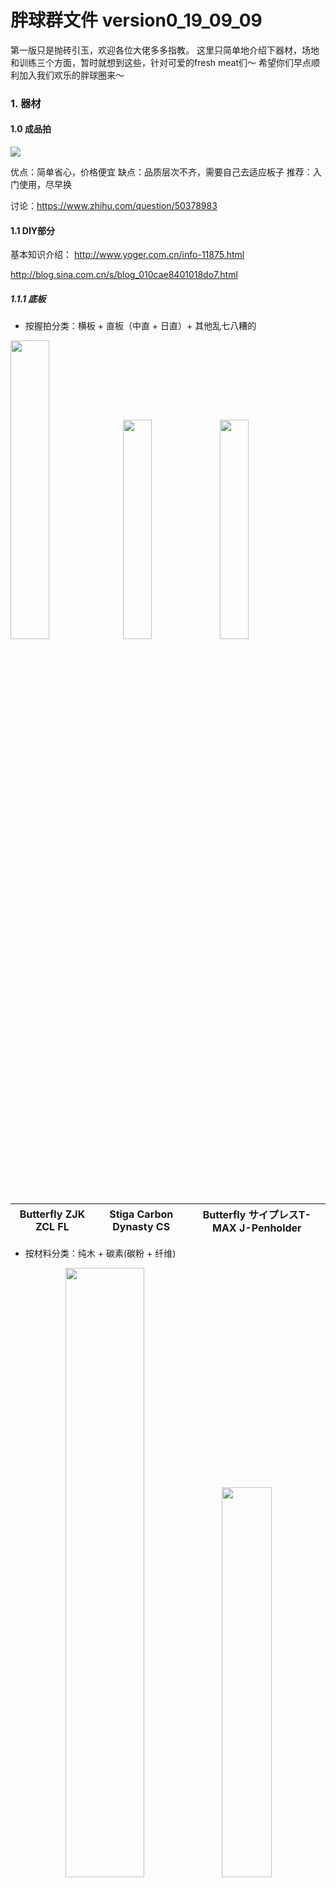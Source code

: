 # 胖球群文件 version0_19_09_09

第一版只是抛砖引玉，欢迎各位大佬多多指教。
这里只简单地介绍下器材，场地和训练三个方面，暂时就想到这些，针对可爱的fresh meat们～
希望你们早点顺利加入我们欢乐的胖球圈来～


### 1. 器材

#### 1.0 成品拍
<img src = "15679777218614.jpg"/>

优点：简单省心，价格便宜
缺点：品质层次不齐，需要自己去适应板子
推荐：入门使用，尽早换

讨论：https://www.zhihu.com/question/50378983


#### 1.1 DIY部分
基本知识介绍：
http://www.yoger.com.cn/info-11875.html

http://blog.sina.com.cn/s/blog_010cae8401018do7.html

##### 1.1.1 底板

- 按握拍分类：横板 + 直板（中直 + 日直）+ 其他乱七八糟的


<img src="15679781976313.png" width="35%" height="35%" /> <img src="15679782854447.jpg" width="30%" height="30%" /> <img src="15679783045787.jpg" width="30%" height="30%" /> 

<div align="center">
 
| Butterfly ZJK ZCL FL| Stiga Carbon Dynasty CS | Butterfly サイプレスT-MAX J-Penholder|
|--------------------------------------|-------------------|-------------------|

</div>

- 按材料分类：纯木 + 碳素(碳粉 + 纤维)
<div align="center">
<img src="15679778369114.jpg" width="50%" height="50%" /><img src="15679784789459.jpg" width="40%" height="40%"/>

|Stiga ARCTIC WOOD|DHS 狂飙龙五|
|-----------------|-------------------|
 
 </div>
 
- 详细按照手柄：
<div align="center">
Englisch + 中文

![](15679799670937.jpg)
</div>
 
Deutsch：Griffformen
<div align="center">
<img src="15679801435166.png" />
</div>
底板品牌介绍：http://www.pingpangwang.com/forum.php?mod=viewthread&tid=3792#lastpost

##### 1.1.2 胶皮
- 正胶？反胶？
胶粒朝外：正胶，朝内：反胶。所以我们大多数用的都是反胶。

<div align="center">
<img src="15679787131351.jpg" width="50%" height="50%" />
</div>

- 粘性？涩性？
两个都是针对反胶的。
粘性胶皮击球可以使用更小的力量打出旋转
涩性胶皮主要靠击打，需要在胶面和球接触的瞬间，将球“吃”进去，然后通过形变来制造旋转。对技术动作要求比粘套要高。正手使用难度较大，但用在反手或许有奇效。

- 国套？外套？
国内品牌：主要是红大妈(Double happiness DHS)的狂飙系列，天极系列，基本都是粘套。
外套主要是涩套，一般比起国套轻。

<div align="center">
 
<img src="15679804609520.jpg" />

红双喜 狂飙三 粘套 国套

![](15679788394317.jpg)

蝴蝶 Butterfly Tenergy 05 涩套 外套

<img src="15679788958272.jpg" />

挺拔 Tibhar MXP 涩套 外套
</div>
 

- 度数？
指的是胶皮的硬度，一般用的话买39度。
如果板子本身太硬的话，可以选择度数稍微低点的。
![](media/15677600866466/15679790345324.png)
比如在后买的时候会出现这样的选项，ps 一般黑色做正手


- 灌胶？
http://blog.sina.com.cn/s/blog_010cae8401018dob.html

#### 1.2 附件
- 胶皮保护膜：必要
- 胶皮清洗剂：必要
- 手胶：可选，容易出手汗
- 护边：可选，能防磕边，看个人习惯
- 拍套：最好买个大一点的，能把清洁剂和清理海绵一起放进去

我就直接把我买过的链接放上去：

胶皮保护贴：https://de.butterfly.tt/schutzfolie-film-iii-klebrig.html

清洁剂：https://www.amazon.de/gp/product/B0012QHLTE/ref=ppx_yo_dt_b_asin_title_o05_s00?ie=UTF8&psc=1

增粘剂：https://de.butterfly.tt/spin-refresh-schaumreiniger-150ml.html

手胶：https://de.butterfly.tt/overgrip-3er-pack.html

双面胶：https://de.butterfly.tt/klebefolie-chack-sheet.html

护边和拍套都是国内买的，淘宝你值得拥有，便宜瓷实～

#### 1.3 推荐配置

- 如果一开始不知道怎么买，可以试试俱乐部经典推荐当作过渡，等对各种胶皮有了感觉之后再换：
底板：红双喜N301
正手：省狂3
反手：尤拉敏冲
约 300 + 180 + 180 = 660¥

<div align="center">
<img src="15679794656151.jpg"><img src="15679794913849.jpg" width="25%" height="25%"/><img src="15679794320539.jpg" width="23%" height="23%"/>
</div>

补充：红双喜H301 + 博芳碳
(From my perspective, ZJK ALC is not so friendly to die ANFANGER...)

<img src="https://img14.360buyimg.com/n0/jfs/t1/81621/10/845/118616/5cf0c1afE6760c54f/7247eeb8411304ea.jpg" width="40%" height="40%" /><img src="https://img14.360buyimg.com/n0/jfs/t4126/27/2271397439/175805/8bd03351/58cf4d24Nb1cac215.jpg" width="40%" height="40%" />

- 如果希望直接一步到位的话，也有如下推荐：
底板：Butterfly or Stiga or 红双喜最贵的那几款...
胶皮：Butterfly T系列 D系列，红双喜蓝色省狂/国狂，挺拔Evolution系列，骄猛Vega系列等。
- 例1 横板：vis + 双05:
底板Viscaria：1100¥
两面T05：490*2 = 980 ¥
共 2080¥
- 例2 直板：碳素王朝 + T05 + 国狂蓝海棉:
底板蓝标许昕：1880¥
一面国狂蓝海棉：499¥
一面T05: 490¥
共 2779¥

<div align="center">
<img src="15679795387377.jpg" width="40%" height="40%" />

Butterfly Viscaria FL
</div>
价格参考均来自优个 http://www.yoger.com.cn/

#### 1.4 平台
- 国外：

[蝴蝶官网(DE)](https://de.butterfly.tt/)
[斯帝卡官网](https://www.stigasports.com/eu/)
[德亚](https://www.amazon.de/)
[日亚](https://www.amazon.co.jp/)
[eBay](https://www.ebay.de/)

- 国内：

[优个](http://www.yoger.com.cn/)
[动库](http://www.dku51.com/)
[精英乒乓](http://www.ttshop.cn/)
[红双喜淘宝店](https://dhsyundong.world.tmall.com/)


### 2. 场地
KIT内两处木台子：
1. 物理馆30.22 负一层
2. 建筑馆（Mathebau北），三层，建筑系Fachschaft门前

附近还有很多石台子：
1. 物理楼北小森林中 3个
2. Durlach Tor车站教堂后 1个
3. 出校门往南Hauptfriedhof 2个
等等

#### 关于俱乐部
- 地址：Unterfeldstraße, 76149 Karlsruhe（谷歌这个：Sporthalle Schulzentrum Neureut）

- 路线：乘S1/S11至Welschneureuter Str下车

- 时间：周一三五，晚7:30-10:00（其实7点到也没关系）

- 费用：学生年费一年约76欧

- 说明：前3-4次免费，之后找负责人签订一个入会合同即可

- 台子：周一较少，周三周五超过20台

### 3. 训练
[发球](https://www.youtube.com/results?search_query=%E4%B9%92%E4%B9%93%E7%90%83+%E5%8F%91%E7%90%83)
[接发球](https://www.youtube.com/results?search_query=%E4%B9%92%E4%B9%93%E7%90%83+%E6%8E%A5%E5%8F%91%E7%90%83)
[基本功练习](https://www.youtube.com/results?search_query=%E4%B9%92%E4%B9%93%E7%90%83+%E5%9F%BA%E6%9C%AC%E5%8A%9F)
[比赛频道](https://www.youtube.com/channel/UC9ckyA_A3MfXUa0ttxMoIZw)



